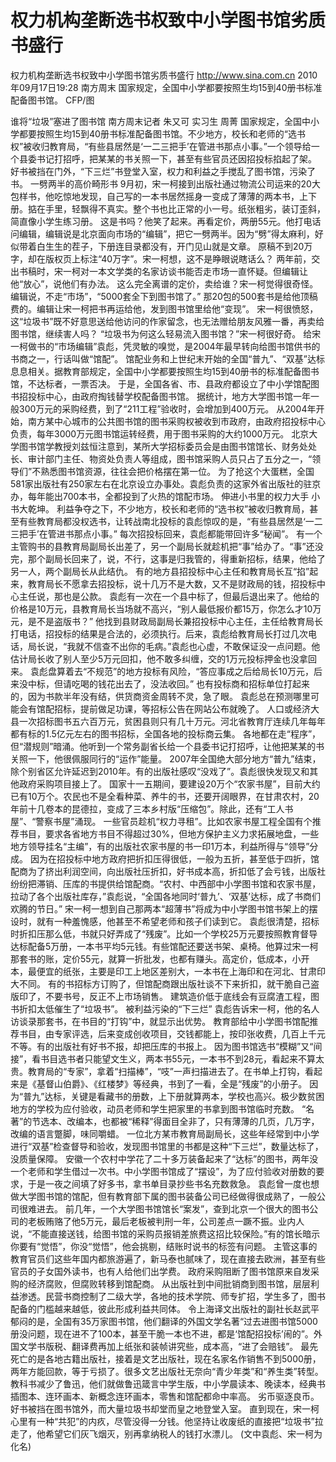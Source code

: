 # 权力机构垄断选书权致中小学图书馆劣质书盛行

权力机构垄断选书权致中小学图书馆劣质书盛行
http://www.sina.com.cn  2010年09月17日19:28  南方周末
国家规定，全国中小学都要按照生均15到40册书标准配备图书馆。 CFP/图

谁将“垃圾”塞进了图书馆
南方周末记者 朱又可 实习生 周菁
国家规定，全国中小学都要按照生均15到40册书标准配备图书馆。不少地方，校长和老师的“选书权”被收归教育局，“有些县居然是‘一二三把手’在管进书那点小事。”一个领导给一个县委书记打招呼，把某某的书关照一下，甚至有些官员还因招投标掐起了架。
好书被挡在门外，“下三烂”书登堂入室，权力和利益之手搅乱了图书馆，污染了书。
一劈两半的高价畸形书
9月初，宋一柯接到出版社通过物流公司运来的20大包样书，他吃惊地发现，自己写的一本书居然摇身一变成了薄薄的两本书，上下册。掂在手里，轻飘得不真实。整个书也比正常的小一号。纸张粗劣，装订歪斜，简直像小学生练习册。
这是书吗？他笑了起来。再看定价，两册55元。他打电话问编辑，编辑说是北京面向市场的“编辑”，把它一劈两半。因为“劈”得太麻利，好似带着白生生的茬子，下册连目录都没有，开门见山就是文章。
原稿不到20万字，却在版权页上标注“40万字”。宋一柯想，这不是睁眼说瞎话么？
两年前，交出书稿时，宋一柯对一本文学类的名家访谈书能否走市场一直怀疑。但编辑让他“放心”，说他们有办法。
这么完全离谱的定价，卖给谁？宋一柯觉得很奇怪。编辑说，不走“市场”，“5000套全下到图书馆了。”
那20包的500套书是给他顶稿费的。编辑让宋一柯把书再运给他，发到图书馆里给他“变现”。
宋一柯很愤怒，这“垃圾书”既不好意思送给他访问的作家留念，也无法赠给朋友风雅一番，再卖给图书馆，继续害人吗？
“垃圾书为何这么轻易流入图书馆？”宋一柯很好奇。
给宋一柯做书的“市场编辑”袁彪，凭灵敏的嗅觉，是2004年最早转向给图书馆供书的书商之一，行话叫做“馆配”。
馆配业务和上世纪末开始的全国“普九”、“双基”达标息息相关。据教育部规定，全国中小学都要按照生均15到40册书的标准配备图书馆，不达标者，一票否决。
于是，全国各省、市、县政府都设立了中小学馆配图书招投标中心，由政府掏钱替学校配备图书馆。
据统计，地方大学图书馆一年一般300万元的采购经费，到了“211工程”验收时，会增加到400万元。
从2004年开始，南方某中心城市的公共图书馆的图书采购权被收到市政府，由政府招投标中心负责，每年3000万元图书馆运转经费，用于图书采购的大约1000万元。
北京大学图书馆学教授刘兹恒注意到，某所大学招标委员会是由图书馆馆长、财务处处长、审计部门主任、物资处负责人等组成，图书馆采购人员只占了五分之一，“领导们”不熟悉图书馆资源，往往会把价格摆在第一位。
为了抢这个大蛋糕，全国581家出版社有250家左右在北京设立办事处。袁彪负责的这家外省出版社的驻京办，每年能出700本书，全都投到了火热的馆配市场。
伸进小书里的权力大手
小书大乾坤。
利益争夺之下，不少地方，校长和老师的“选书权”被收归教育局，甚至有些教育局都没权选书，让转战南北投标的袁彪惊叹的是，“有些县居然是‘一二三把手’在管进书那点小事。”
每次招投标回来，袁彪都能带回许多“秘闻”。
有一个主管购书的县教育局副局长出差了，另一个副局长就趁机把“事”给办了。“事”还没完，那个副局长回来了，说，不行，这事是归我管的，得重新招标，结果，他给了另一人，两个副局长从此结仇。
有的地方县招投标中心主任和教育局长互“掐”起来，教育局长不愿拿去招投标，说十几万不是大数，又不是财政局的钱，招投标中心主任说，那也是公款。
袁彪有一次在一个县中标了，但最后退出来了。他给的价格是10万元，县教育局长当场就不高兴，“别人最低报价都15万，你怎么才10万元，是不是盗版书？”
他找到县财政局副局长兼招投标中心主任，主任给教育局长打电话，招投标的结果是合法的，必须执行。后来，袁彪给教育局长打过几次电话，局长说，“我就不信查不出你的毛病。”袁彪也心虚，不敢保证没一点问题。他估计局长收了别人至少5万元回扣，他不敢多纠缠，交的1万元投标押金也没拿回来。
袁彪盘算着去“不规范”的地方投标有风险，“答应事成之后给局长10万元，后来没中标，但请吃喝的钱花出去了，没法收回。”
也有投标商和招标单位打起来的，因为书款半年没有结，供货商资金周转不灵，急了眼。
袁彪总在预测哪里可能会有馆配招标，提前做足功课，等招标公告在网站公布就晚了。
人口或经济大县一次招标图书五六百万元，贫困县则只有几十万元。河北省教育厅连续几年每年都有标的1.5亿元左右的图书招标，全国各地的投标商云集。
各地都在走“程序”，但“潜规则”暗涌。他听到一个常务副省长给一个县委书记打招呼，让他把某某的书关照一下，他很佩服同行的“运作”能量。
2007年全国绝大部分地方“普九”结束，除个别省区允许延迟到2010年。有的出版社感叹“没戏了”。袁彪很快发现又和其他政府采购项目接上了。
国家十一五期间，要建设20万个“农家书屋”，目前大约已有10万个。农民也不是全看种菜、养牛的书，还要开阔眼界，在甘肃农村，20年前十几卷本的昆德拉，变成了三本乡村版“压缩包”。除此，还有“工人书屋”、“警察书屋”涌现。
一些官员趁机“权力寻租”。比如农家书屋工程全国有个推荐书目，要求各省地方书目不得超过30%，但地方保护主义力求拓展地盘，一些地方领导挂名“主编”，有的出版社农家书屋的书一印1万本，利益所得与“领导”分成。
因为在招投标中地方政府把折扣压得很低，一般为五折，甚至低于四折，馆配商为了挤出利润空间，向出版社压折扣，好书成本高，折扣低了会亏钱，出版社纷纷把滞销、压库的书提供给馆配商。“农村、中西部中小学图书馆和农家书屋，拉动了各个出版社库存，”袁彪说，“全国各地同时‘普九’、‘双基’达标，成了书商们欢腾的节日。”
宋一柯一想到自己那两本“超薄书”将成为中小学图书馆书架上的摆设时，就有一种羞愧感，他甚至不希望老师和孩子们读到它。
袁彪很清楚，招标时折扣压那么低，书就只好弄成了“残废”。比如一个学校25万元要按照教育督导达标配备5万册，一本书平均5元钱。有些馆配还要送书架、桌椅。他算过宋一柯那套书的账，定价55元，就算一折批发，也都有赚头。高定价，低成本，小开本，最便宜的纸张，主要是印工上地区差别大，一本书在上海印和在河北、甘肃印大不同。
有的书招标方订购了，但馆配商跟出版社谈不下来折扣，就干脆自己盗版印了，不要书号，反正不上市场销售。
建筑造价低于底线会有豆腐渣工程，图书折扣太低催生了“垃圾书”。
被利益污染的“下三烂”
袁彪告诉宋一柯，他的名人访谈录那套书，在书目的“打钩”中，就显示出优势。
教育部给中小学图书馆配推荐书目，由专家评选，后来变成创收项目，交钱都能上，按印张收费，几百上千元不等。有的出版社有好书不报，却把压库的书报上。
因为图书馆选书“模糊”又“间接”，看书目选书者只能望文生义，两本书55元，一本书不到28元，看起来不算太贵。教育局的“专家”，拿着“扫描棒”，“吱”一声扫描进去了。在书单上打钩，看起来是《基督山伯爵》、《红楼梦》等经典，书到了一看，全是“残废”的小册子。
因为“普九”达标，关键是看藏书的册数，上下册就算两本，学校也高兴。极少数贫困地方的学校为应付验收，动员老师和学生把家里的书拿到图书馆临时充数。
“名著”的节选本、改编本，也都被“稀释”得面目全非了，只有薄薄的几页，几万字，改编的语言蹩脚，味同嚼蜡。
一位北方某市教育局副局长，这些年经常到中小学进行“双基”检查督导和验收，发现图书馆里的书都是这种“下三烂”，数量达标了，没质量保障。
安徽一个农村中学花了二十多万装备起来了“达标”的图书，两年没一个老师和学生借过一次书。中小学图书馆成了“摆设”，为了应付验收对册数的要求，于是一夜之间填了好多书，拿书单目录抄些书名充数救急。
袁彪曾一度也想做大学图书馆的馆配，但有教育部下属的图书装备公司已经做得很成熟了，一般公司很难进去。
前几年，一个大学图书馆馆长“案发”，查到北京一个很大的图书公司的老板贿赂了他5万元，最后老板被判刑一年，公司差点一蹶不振。业内人说，“不能直接送钱，给图书馆的采购员报销差旅费这招比较保险。”有的馆长暗示你要有“觉悟”，你没“觉悟”，他会挑剔，结账时说书的标签有问题。
主管这事的教育官员们这些年国内都旅游遍了，新马泰也腻味了，现在直接去欧洲，甚至有些官员的子女国外读书，也有人给他们出学费。
政府采购阻断了图书馆原来自发采购的经济腐败，但腐败转移到馆配商。
从出版社到中间批销商到图书馆，层层利益渗透。民营书商控制了二级大学，各地的技术学院、师专扩招，学生多了，图书配备的门槛越来越低，彼此形成利益共同体。
令上海译文出版社的副社长赵武平郁闷的是，全国有35万家图书馆，他们翻译的外国文学名著“过去进图书馆5000册没问题，现在进不了100本，甚至干脆一本也不进，都是‘馆配招投标’闹的”。外国文学书版税、翻译费再加上纸张和装帧讲究些，成本高，“进了会赔钱”。
最先死亡的是各地古籍出版社，接着是文艺出版社，现在名家名作销售不到5000册，两年方能回款，等于亏损了。很多文艺出版社无奈向“青少年类”和“养生类”转型。教科书减少了鲁迅，他们就做鲁迅箴言中学生版，中小学晨读本、晚读本，经典书插图本、连环画本、新概念连环画本，零售和馆配都命中率高。
劣币驱逐良币。好书被挡在图书馆外，而大量垃圾书却堂而皇之地登堂入室。
直到现在，宋一柯心里有一种“共犯”的内疚，尽管没得一分钱。他坚持让收废纸的直接把“垃圾书”拉走了，他希望它们灰飞烟灭，别再拿纳税人的钱打水漂儿。
(文中袁彪、宋一柯为化名)

